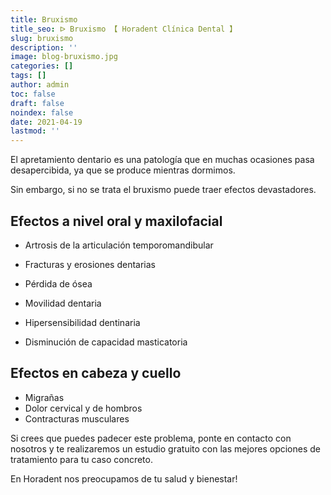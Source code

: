 ```yaml
---
title: Bruxismo
title_seo: ᐅ Bruxismo 【 Horadent Clínica Dental 】
slug: bruxismo
description: ''
image: blog-bruxismo.jpg
categories: []
tags: []
author: admin
toc: false
draft: false
noindex: false
date: 2021-04-19
lastmod: ''
---
```

El apretamiento dentario es una patología que en muchas ocasiones pasa
desapercibida, ya que se produce mientras dormimos.

Sin embargo, si no se trata el bruxismo puede traer efectos devastadores.

## Efectos a nivel oral y maxilofacial

- Artrosis de la articulación temporomandibular

- Fracturas y erosiones dentarias
- Pérdida de ósea
- Movilidad dentaria
- Hipersensibilidad dentinaria
- Disminución de capacidad masticatoria

## Efectos en cabeza y cuello

- Migrañas
- Dolor cervical y de hombros
- Contracturas musculares

Si crees que puedes padecer este problema, ponte en contacto con nosotros y
te realizaremos un estudio gratuito con las mejores opciones de tratamiento
para tu caso concreto.

En Horadent nos preocupamos de tu salud y bienestar!
